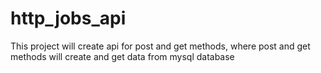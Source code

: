 # http_jobs_api
This project will create api for post and get methods, where post and get methods will create and get data from mysql database
